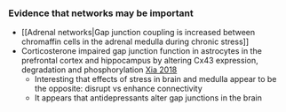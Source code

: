 ### Evidence that networks may be important
- [[Adrenal networks|Gap junction coupling is increased between chromaffin cells in the adrenal medulla during chronic stress]]
- Corticosterone impaired gap junction function in astrocytes in the prefrontal cortex and hippocampus by altering Cx43 expression, degradation and phosphorylation [Xia 2018](https://doi.org/10.1016/j.neuropharm.2017.12.003)
	- Interesting that effects of stress in brain and medulla appear to be the opposite: disrupt vs enhance connectivity
	- It appears that antidepressants alter gap junctions in the brain
